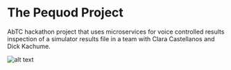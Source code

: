 # The Pequod Project

AbTC hackathon project that uses microservices for voice controlled results inspection of a simulator results file in
a team with Clara Castellanos and Dick Kachume.

![alt text](https://raw.githubusercontent.com/plang85/pequod/master/architecture.svg "design")

